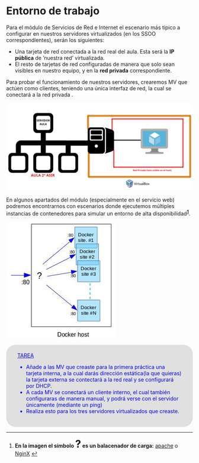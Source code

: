 Entorno de trabajo
===================
Para el módulo de Servicios de Red e Internet el escenario más típico a configurar en nuestros servidores virtualizados (en los SSOO correspondientes), serán los siguientes:
* Una tarjeta de red conectada a la red real del aula. Esta será la **IP pública** de ’nuestra red’ virtualizada.
* El resto de tarjetas de red configuradas de manera que solo sean visibles en nuestro equipo, y en la **red privada** correspondiente.

Para probar el funcionamiento de nuestros servidores, crearemos MV que actúen como clientes, teniendo una única interfaz de red, la cual se conectará a la red privada .

![](img/escenario.png "Entorno de trabajo típico")

En algunos apartados del módulo (especialmente en el servicio web) podremos encontrarnos con escenarios donde ejecutemos múltiples instancias de contenedores para simular un entorno de alta disponibilidad<b><sup id="fnref:note1"><a class="footnote-ref" href="#fn:note1" role="doc-noteref">1</a></sup></b>.

![](img/escenarioDockermultiple.jpg "Entorno de trabajo con múltiples contenedores")

<div style="text-align: left; color: BLUE; background-color: #e0e0e0; border-radius: 25px; padding-top: 20px;padding-right: 30px;padding-bottom: 20px; padding-left: 30px;">
<u>TAREA</u></br>
<ul>
<li>Añade a las MV que creaste para la primera práctica una tarjeta interna, a la cual darás dirección estática(la que quieras) la tarjeta externa se contectará a la red real y se configurará por DHCP.</li>
<li>A cada MV se conectará un cliente interno, el cual también configuraras de manera manual, y podrá verse con el servidor únicamente (mediante un ping)</li>
<li>Realiza esto para los tres servidores virtualizados que creaste.</li>
</ul>
</div>



<div class="footnotes">
       <hr />
       <ol>
           <li class="footnote" id="fn:note1">
               <p>
                   <b>En la imagen el símbolo <span style="font-size:28px;">?</span> es un balacenador de carga:</b>
                   <a href="https://httpd.apache.org/docs/2.4/howto/reverse_proxy.html" target="_blank">apache</a> o <a href="https://nginx.org/en/docs/http/load_balancing.html" target="_blank">NginX</a>
                    <a class="footnote-backref" rev="footnote" href="#fnref:note1">&#8617;</a>
               </p>
           </li>
       </ol>
   </div>
